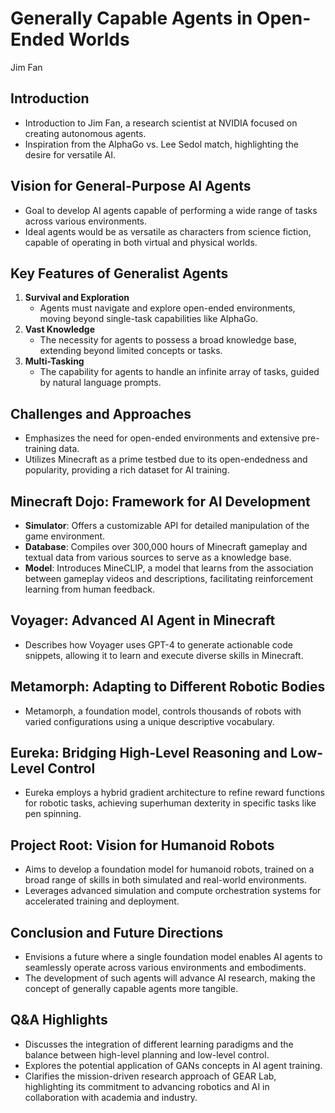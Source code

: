 # Generally Capable Agents in Open-Ended Worlds
Jim Fan

## Introduction
- Introduction to Jim Fan, a research scientist at NVIDIA focused on creating autonomous agents.
- Inspiration from the AlphaGo vs. Lee Sedol match, highlighting the desire for versatile AI.

## Vision for General-Purpose AI Agents
- Goal to develop AI agents capable of performing a wide range of tasks across various environments.
- Ideal agents would be as versatile as characters from science fiction, capable of operating in both virtual and physical worlds.

## Key Features of Generalist Agents
1. **Survival and Exploration**
   - Agents must navigate and explore open-ended environments, moving beyond single-task capabilities like AlphaGo.
2. **Vast Knowledge**
   - The necessity for agents to possess a broad knowledge base, extending beyond limited concepts or tasks.
3. **Multi-Tasking**
   - The capability for agents to handle an infinite array of tasks, guided by natural language prompts.

## Challenges and Approaches
- Emphasizes the need for open-ended environments and extensive pre-training data.
- Utilizes Minecraft as a prime testbed due to its open-endedness and popularity, providing a rich dataset for AI training.

## Minecraft Dojo: Framework for AI Development
- **Simulator**: Offers a customizable API for detailed manipulation of the game environment.
- **Database**: Compiles over 300,000 hours of Minecraft gameplay and textual data from various sources to serve as a knowledge base.
- **Model**: Introduces MineCLIP, a model that learns from the association between gameplay videos and descriptions, facilitating reinforcement learning from human feedback.

## Voyager: Advanced AI Agent in Minecraft
- Describes how Voyager uses GPT-4 to generate actionable code snippets, allowing it to learn and execute diverse skills in Minecraft.

## Metamorph: Adapting to Different Robotic Bodies
- Metamorph, a foundation model, controls thousands of robots with varied configurations using a unique descriptive vocabulary.

## Eureka: Bridging High-Level Reasoning and Low-Level Control
- Eureka employs a hybrid gradient architecture to refine reward functions for robotic tasks, achieving superhuman dexterity in specific tasks like pen spinning.

## Project Root: Vision for Humanoid Robots
- Aims to develop a foundation model for humanoid robots, trained on a broad range of skills in both simulated and real-world environments.
- Leverages advanced simulation and compute orchestration systems for accelerated training and deployment.

## Conclusion and Future Directions
- Envisions a future where a single foundation model enables AI agents to seamlessly operate across various environments and embodiments.
- The development of such agents will advance AI research, making the concept of generally capable agents more tangible.

## Q&A Highlights
- Discusses the integration of different learning paradigms and the balance between high-level planning and low-level control.
- Explores the potential application of GANs concepts in AI agent training.
- Clarifies the mission-driven research approach of GEAR Lab, highlighting its commitment to advancing robotics and AI in collaboration with academia and industry.
